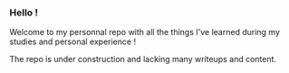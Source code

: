 ### Hello ! 

Welcome to my personnal repo with all the things I've learned during my studies and personal experience ! 

The repo is under construction and lacking many writeups and content.
